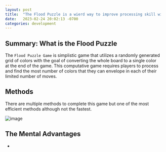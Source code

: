 ```yaml
---
layout: post
title:  "The Flood Puzzle is a wierd way to improve processing skill within people... woo"
date:   2023-02-24 20:02:13 -0700
categories: development
---
```


## Summary: What is the Flood Puzzle

The `Flood Puzzle Game` is simplistic game that utilizes a randomly generated grid of colors with the goal of converting the whole board to a single color at the end of the game. This computative game requires players to process and find the most number of colors that they can envelope in each of their limited number of moves.

## Methods

There are multiple methods to complete this game but one of the most efficient methods although not the fastest.

![image](https://res.cloudinary.com/dgwjrp9pb/image/upload/v1677389626/Screen_Shot_2023-02-25_at_10.31.27_PM_qjdojv.png)

## The Mental Advantages

- 

